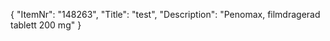 {
  "ItemNr": "148263",
  "Title": "test",
  "Description": "Penomax, filmdragerad tablett 200 mg"
}